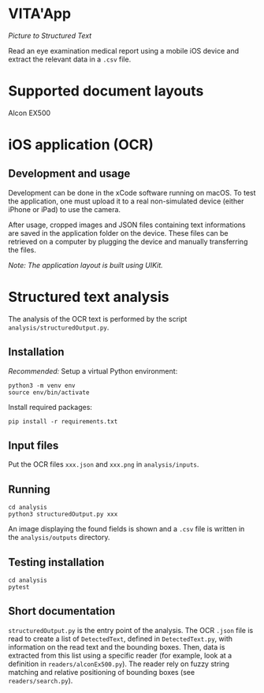 # VITA'App

_Picture to Structured Text_

Read an eye examination medical report using a mobile iOS device and extract the relevant data in a `.csv` file.


# Supported document layouts

Alcon EX500


# iOS application (OCR)

## Development and usage

Development can be done in the xCode software running on macOS. To test the application, one must upload it to a real non-simulated device (either iPhone or iPad) to use the camera.

After usage, cropped images and JSON files containing text informations are saved in the application folder on the device. These files can be retrieved on a computer by plugging the device and manually transferring the files.

_Note: The application layout is built using UIKit._


# Structured text analysis

The analysis of the OCR text is performed by the script `analysis/structuredOutput.py`.

## Installation

_Recommended:_ Setup a virtual Python environment:
```
python3 -m venv env
source env/bin/activate
```
Install required packages:
```
pip install -r requirements.txt
```

## Input files

Put the OCR files `xxx.json` and `xxx.png` in `analysis/inputs`.

## Running

```
cd analysis
python3 structuredOutput.py xxx
```

An image displaying the found fields is shown and a `.csv` file is written in the `analysis/outputs` directory.

## Testing installation
```
cd analysis
pytest
```

## Short documentation

`structuredOutput.py` is the entry point of the analysis. The OCR `.json` file is read to create a list of `DetectedText`, defined in `DetectedText.py`, with information on the read text and the bounding boxes. Then, data is extracted from this list using a specific reader (for example, look at a definition in `readers/alconEx500.py`). The reader rely on fuzzy string matching and relative positioning of bounding boxes (see `readers/search.py`).


